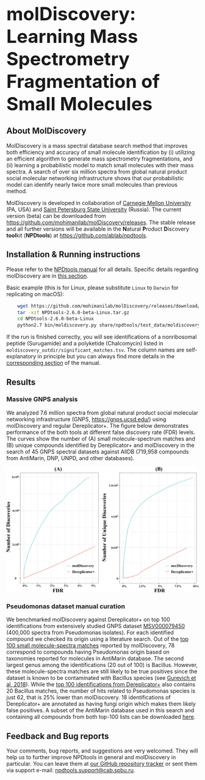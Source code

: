 <font size=30>__molDiscovery: Learning Mass Spectrometry Fragmentation of Small Molecules__</font>

## About MolDiscovery

MolDiscovery is a mass spectral database search method that improves both efficiency and accuracy of 
small molecule identification by (i) utilizing an efficient algorithm to generate mass spectrometry fragmentations, 
and (ii) learning a probabilistic model to match small molecules with their mass spectra.
A search of over six million spectra from global natural product social molecular networking infrastructure 
shows that our probabilistic model can identify nearly twice more small molecules than previous method.

MolDiscovery is developed in collaboration of [Carnegie Mellon University](http://mohimanilab.cbd.cmu.edu) (PA, USA) and
[Saint Petersburg State University](http://cab.spbu.ru) (Russia). 
The current version (beta) can be downloaded from <https://github.com/mohimanilab/molDiscovery/releases>.
The stable release and all further versions will be available in the **N**atural **P**roduct **D**iscovery **tool**kit (**NPDtools**) at <https://github.com/ablab/npdtools>.

## Installation & Running instructions
Please refer to the [NPDtools manual](docs/NPDtools-2.6.0-beta-manual.md) for all details. 
Specific details regarding molDiscovery are in [this section](docs/NPDtools-2.6.0-beta-manual.md#sec_run_db_moldiscovery).

Basic example (this is for Linux, please substitute `Linux` to `Darwin` for replicating on macOS):
``` bash
    wget https://github.com/mohimanilab/molDiscovery/releases/download/npdtools-2.6.0-beta/NPDtools-2.6.0-beta-Linux.tar.gz
    tar -xzf NPDtools-2.6.0-beta-Linux.tar.gz
    cd NPDtools-2.6.0-beta-Linux
    python2.7 bin/moldiscovery.py share/npdtools/test_data/moldiscovery/ --db-path share/npdtools/test_data/sample_database/ -o moldiscovery_outdir
``` 
If the run is finished correctly, you will see identifications of a nonribosomal peptide (Surugamide) and a polyketide (Chalcomycin) 
listed in `moldiscovery_outdir/significant_matches.tsv`. The column names are self-explanatory in principle but you can always 
find more details in the [corresponding section](docs/NPDtools-2.6.0-beta-manual.md#sec_run_output) of the manual.

## Results

### Massive GNPS analysis
We analyzed 7.6 million spectra from global natural product social molecular networking infrastructure 
(GNPS, <https://gnps.ucsd.edu/>) using molDiscovery and regular Dereplicator+. 
The figure below demonstrates performance of the both tools at different false discovery rate (FDR) levels.  
The curves show the number of (A) small molecule-spectrum matches and (B) unique compounds identified by 
Dereplicator+ and molDiscovery in the search of 45 GNPS spectral datasets against AllDB (719,958 compounds from AntiMarin, DNP, UNPD, and other databases).

![alt text](docs/GNPS_fdr_benchmarking.png "MolDiscovery performance")

### Pseudomonas dataset manual curation
We benchmarked molDiscovery against Dereplicator+ on top 100 identifications from extensively studied GNPS dataset 
[MSV000079450](https://gnps.ucsd.edu/ProteoSAFe/result.jsp?task=5728ca4b0dfd4c058e0ef6151a31f9c4&view=advanced_view) 
(400,000 spectra from Pseudomonas isolates). For each identified compound we checked its origin using a literature search. 
Out of the [top 100 small molecule-spectra matches](data/Pseud.molDisc.top100.annotated.tsv) reported by molDiscovery, 
78 correspond to compounds having Pseudomonas origin based on taxonomies reported for molecules in AntiMarin database. 
The second largest genus among the identifications (20 out of 100) is Bacillus. 
However, these molecule-spectra matches are still likely to be true positives since the dataset is known to be contaminated 
with Bacillus species (see [Gurevich et al, 2018](https://www.nature.com/articles/s41564-017-0094-2)). 
While the [top 100 identifications from Dereplicator+](data/Pseud.Dereplicator+.top100.annotated.tsv) 
also contains 20 Bacillus matches, the number of hits related to Pseudomonas species is just 62, 
that is 25% lower than molDiscovery. 
18 identifications of Dereplicator+ are annotated as having fungi origin which makes them likely false positives.
A subset of the AntiMarin database used in this search and containing all compounds from both top-100 lists can be downloaded 
[here](data/Pseud.top100.sample_db.tar.gz).


## Feedback and Bug reports  
Your comments, bug reports, and suggestions are very welcomed. 
They will help us to further improve NPDtools in general and molDiscovery in particular.
You can leave them at [our GitHub repository tracker](https://github.com/ablab/npdtools/issues) 
or sent them via support e-mail: <npdtools.support@cab.spbu.ru>. 
